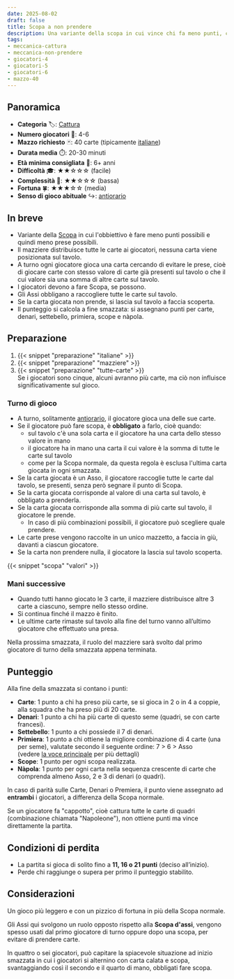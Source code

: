 ```yaml
---
date: 2025-08-02
draft: false
title: Scopa a non prendere
description: Una variante della scopa in cui vince chi fa meno punti, cioè prende di meno.
tags:
- meccanica-cattura
- meccanica-non-prendere
- giocatori-4
- giocatori-5
- giocatori-6
- mazzo-40
---
```

## Panoramica
- **Categoria** 🏷️: [Cattura](/info/dizionario/#cattura)
- **Numero giocatori** 👥: 4-6
- **Mazzo richiesto** 🃏: 40 carte (tipicamente [italiane](/info/dizionario/#italiane))
- **Durata media** ⏱️: 20-30 minuti
- **Età minima consigliata** 🎂: 6+ anni
- **Difficoltà** 🎓: ★★☆☆☆ (facile)
- **Complessità** 🧠: ★★☆☆☆ (bassa)
- **Fortuna** 🍀: ★★★☆☆ (media)
- **Senso di gioco abituale** ↪️: [antiorario](/info/dizionario/#antiorario)


## In breve
- Variante della [Scopa](/giochi/scopa/) in cui l'obbiettivo è fare meno punti possibili e quindi meno prese possibili.  
- Il mazziere distribuisce tutte le carte ai giocatori, nessuna carta viene posizionata sul tavolo.
- A turno ogni giocatore gioca una carta cercando di evitare le prese,
cioè di giocare carte con stesso valore di carte già presenti sul tavolo o che il cui valore sia una somma di altre carte sul tavolo.
- I giocatori devono a fare Scopa, se possono.
- Gli Assi obbligano a raccogliere tutte le carte sul tavolo.
- Se la carta giocata non prende, si lascia sul tavolo a faccia scoperta.  
- Il punteggio si calcola a fine smazzata: si assegnano punti per carte, denari, settebello, primiera, scope e nàpola.


## Preparazione
1. {{< snippet "preparazione" "italiane" >}}
1. {{< snippet "preparazione" "mazziere" >}}
1. {{< snippet "preparazione" "tutte-carte" >}}  
    Se i giocatori sono cinque, alcuni avranno più carte, ma ciò non influisce significativamente sul gioco.

### Turno di gioco
- A turno, solitamente [antiorario](/info/dizionario/#antiorario), il giocatore gioca una delle sue carte.
- Se il giocatore può fare scopa, è **obbligato** a farlo, cioè quando:
	- sul tavolo c'è una sola carta e il giocatore ha una carta dello stesso valore in mano
	- il giocatore ha in mano una carta il cui valore è la somma di tutte le carte sul tavolo
	- come per la Scopa normale, da questa regola è esclusa l'ultima carta giocata in ogni smazzata.
- Se la carta giocata è un Asso, il giocatore raccoglie tutte le carte dal tavolo, se presenti, senza però segnare il punto di Scopa.
- Se la carta giocata corrisponde al valore di una carta sul tavolo, è obbligato a prenderla.
- Se la carta giocata corrisponde alla somma di più carte sul tavolo, il giocatore le prende.
	- In caso di più combinazioni possibili, il giocatore può scegliere quale prendere.
- Le carte prese vengono raccolte in un unico mazzetto, a faccia in giù, davanti a ciascun giocatore.
- Se la carta non prendere nulla, il giocatore la lascia sul tavolo scoperta.

{{< snippet "scopa" "valori" >}}

### Mani successive
- Quando tutti hanno giocato le 3 carte, il mazziere distribuisce altre 3 carte a ciascuno, sempre nello stesso ordine.
- Si continua finché il mazzo è finito.
- Le ultime carte rimaste sul tavolo alla fine del turno vanno all’ultimo giocatore che effettuato una presa.

Nella prossima smazzata, il ruolo del mazziere sarà svolto dal primo giocatore di turno della smazzata appena terminata.

## Punteggio
Alla fine della smazzata si contano i punti:
- **Carte**: 1 punto a chi ha preso più carte, se si gioca in 2 o in 4 a coppie, alla squadra che ha preso più di 20 carte.
- **Denari**: 1 punto a chi ha più carte di questo seme (quadri, se con carte francesi).
- **Settebello**: 1 punto a chi possiede il 7 di denari.
- **Primiera**: 1 punto a chi ottiene la migliore combinazione di 4 carte (una per seme), valutate secondo il seguente ordine: 7 > 6 > Asso  
	(vedere [la voce principale](/giochi/scopa/#primiera) per più dettagli)
- **Scope**: 1 punto per ogni scopa realizzata.
- **Nàpola**: 1 punto per ogni carta nella sequenza crescente di carte che comprenda almeno Asso, 2 e 3 di denari (o quadri).

In caso di parità sulle Carte, Denari o Premiera, il punto viene assegnato ad **entrambi** i giocatori, a differenza della Scopa normale.

Se un giocatore fa "cappotto", cioè cattura tutte le carte di quadri (combinazione chiamata "Napoleone"), non ottiene punti ma vince direttamente la partita.

## Condizioni di **perdita**
- La partita si gioca di solito fino a **11, 16 o 21 punti** (deciso all’inizio).
- Perde chi raggiunge o supera per primo il punteggio stabilito.

## Considerazioni

Un gioco più leggero e con un pizzico di fortuna in più della Scopa normale.

Gli Assi qui svolgono un ruolo opposto rispetto alla **Scopa d'assi**,
vengono spesso usati dal primo giocatore di turno oppure dopo una scopa,
per evitare di prendere carte.

In quattro o sei giocatori, può capitare la spiacevole situazione ad inizio smazzata
in cui i giocatori si alternino con carta calata e scopa,
svantaggiando così il secondo e il quarto di mano, obbligati fare scopa.
